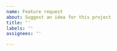 ```yaml
---
name: Feature request
about: Suggest an idea for this project
title: ''
labels: ''
assignees: ''

---
```


<!-- Describe the feature you'd like. -->
